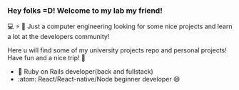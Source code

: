 ### Hey folks =D! Welcome to my lab my friend!

<!--
**Shothogun/Shothogun** is a ✨ _special_ ✨ repository because its `README.md` (this file) appears on your GitHub profile.
- 🌱 I’m currently learning ...
- 👯 I’m looking to collaborate on ...
- 🤔 I’m looking for help with ...
- 💬 Ask me about ...
- 📫 How to reach me: ...
- 😄 Pronouns: ...
- ⚡ Fun fact: ...
-->

:computer: :zap: :wrench: Just a computer engineering looking for some nice projects and learn a lot at the developers community! 

Here u will find some of my university projects repo and personal projects! Have fun and a nice trip! :frog:

- :gem:	Ruby on Rails developer(back and fullstack)
- :atom: React/React-native/Node beginner developer 😄
